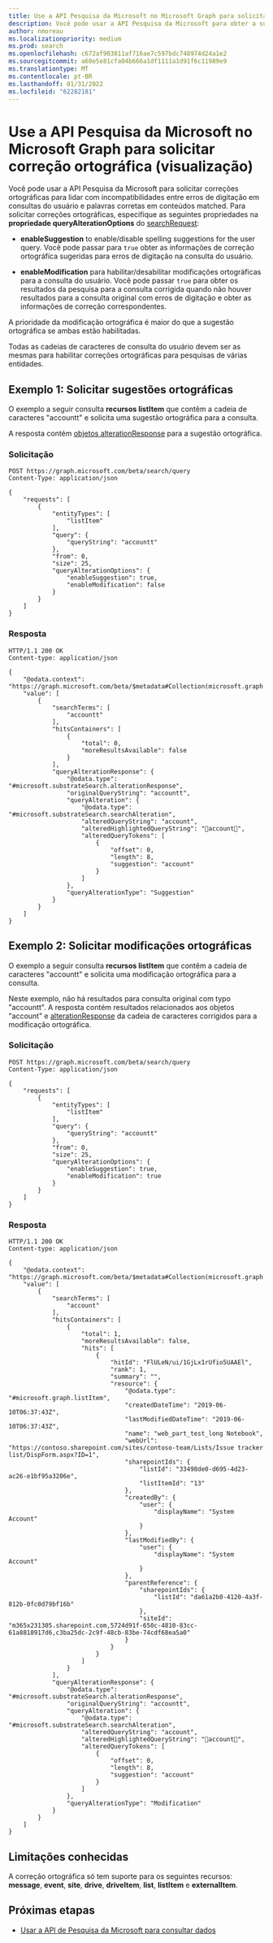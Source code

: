 ```yaml
---
title: Use a API Pesquisa da Microsoft no Microsoft Graph para solicitar correções ortográficas
description: Você pode usar a API Pesquisa da Microsoft para obter a sugestão ortográfica ou a modificação ortográfica para a consulta de pesquisa.
author: nmoreau
ms.localizationpriority: medium
ms.prod: search
ms.openlocfilehash: c672af903811af716ae7c597bdc748974d24a1e2
ms.sourcegitcommit: a60e5e81cfa04b666a1df1111a1d91f6c11989e9
ms.translationtype: MT
ms.contentlocale: pt-BR
ms.lasthandoff: 01/31/2022
ms.locfileid: "62282181"
---
```

# <a name="use-the-microsoft-search-api-in-microsoft-graph-to-request-spelling-correction-preview"></a>Use a API Pesquisa da Microsoft no Microsoft Graph para solicitar correção ortográfica (visualização)

Você pode usar a API Pesquisa da Microsoft para solicitar correções ortográficas para lidar com incompatibilidades entre erros de digitação em consultas do usuário e palavras corretas em conteúdos matched. Para solicitar correções ortográficas, especifique as seguintes propriedades na **propriedade queryAlterationOptions** do [searchRequest](/graph/api/resources/searchrequest?view=graph-rest-beta&preserve-view=true):

- **enableSuggestion** to enable/disable spelling suggestions for the user query. Você pode passar para `true` obter as informações de correção ortográfica sugeridas para erros de digitação na consulta do usuário.

- **enableModification** para habilitar/desabilitar modificações ortográficas para a consulta do usuário. Você pode passar `true` para obter os resultados da pesquisa para a consulta corrigida  quando não houver resultados para a consulta original com erros de digitação e obter as informações de correção correspondentes.

A prioridade da modificação ortográfica é maior do que a sugestão ortográfica se ambas estão habilitadas.

Todas as cadeias de caracteres de consulta do usuário devem ser as mesmas para habilitar correções ortográficas para pesquisas de várias entidades.

## <a name="example-1-request-spelling-suggestions"></a>Exemplo 1: Solicitar sugestões ortográficas

O exemplo a seguir consulta **recursos listItem** que contêm a cadeia de caracteres "accountt" e solicita uma sugestão ortográfica para a consulta.

A resposta contém [objetos alterationResponse](/graph/api/resources/alterationResponse?view=graph-rest-beta&preserve-view=true) para a sugestão ortográfica.

### <a name="request"></a>Solicitação

```HTTP
POST https://graph.microsoft.com/beta/search/query
Content-Type: application/json

{
    "requests": [
        {
            "entityTypes": [
                "listItem"
            ],
            "query": {
                "queryString": "accountt"
            },
            "from": 0,
            "size": 25,
            "queryAlterationOptions": {
                "enableSuggestion": true,
                "enableModification": false
            }
        }
    ]
}
```

### <a name="response"></a>Resposta

```HTTP
HTTP/1.1 200 OK
Content-type: application/json

{
    "@odata.context": "https://graph.microsoft.com/beta/$metadata#Collection(microsoft.graph.searchResponse)",
    "value": [
        {
            "searchTerms": [
                "accountt"
            ],
            "hitsContainers": [
                {
                    "total": 0,
                    "moreResultsAvailable": false
                }
            ],
            "queryAlterationResponse": {
                "@odata.type": "#microsoft.substrateSearch.alterationResponse",
                "originalQueryString": "accountt",
                "queryAlteration": {
                    "@odata.type": "#microsoft.substrateSearch.searchAlteration",
                    "alteredQueryString": "account",
                    "alteredHighlightedQueryString": "account",
                    "alteredQueryTokens": [
                        {
                            "offset": 0,
                            "length": 8,
                            "suggestion": "account"
                        }
                    ]
                },
                "queryAlterationType": "Suggestion"
            }
        }
    ]
}
```

## <a name="example-2-request-spelling-modifications"></a>Exemplo 2: Solicitar modificações ortográficas

O exemplo a seguir consulta **recursos listItem** que contêm a cadeia de caracteres "accountt" e solicita uma modificação ortográfica para a consulta.

Neste exemplo, não há resultados para consulta original com typo "accountt". A resposta contém resultados relacionados aos objetos "account" e [alterationResponse](/graph/api/resources/alterationResponse?view=graph-rest-beta&preserve-view=true) da cadeia de caracteres corrigidos para a modificação ortográfica.

### <a name="request"></a>Solicitação

```HTTP
POST https://graph.microsoft.com/beta/search/query
Content-Type: application/json

{
    "requests": [
        {
            "entityTypes": [
                "listItem"
            ],
            "query": {
                "queryString": "accountt"
            },
            "from": 0,
            "size": 25,
            "queryAlterationOptions": {
                "enableSuggestion": true,
                "enableModification": true
            }
        }
    ]
}
```

### <a name="response"></a>Resposta

```HTTP
HTTP/1.1 200 OK
Content-type: application/json

{
    "@odata.context": "https://graph.microsoft.com/beta/$metadata#Collection(microsoft.graph.searchResponse)",
    "value": [
        {
            "searchTerms": [
                "account"
            ],
            "hitsContainers": [
                {
                    "total": 1,
                    "moreResultsAvailable": false,
                    "hits": [
                        {
                            "hitId": "FlULeN/ui/1GjLx1rUfio5UAAEl",
                            "rank": 1,
                            "summary": "",
                            "resource": {
                                "@odata.type": "#microsoft.graph.listItem",
                                "createdDateTime": "2019-06-10T06:37:43Z",
                                "lastModifiedDateTime": "2019-06-10T06:37:43Z",
                                "name": "web_part_test_long Notebook",
                                "webUrl": "https://contoso.sharepoint.com/sites/contoso-team/Lists/Issue tracker list/DispForm.aspx?ID=1",
                                "sharepointIds": {
                                    "listId": "33498de0-d695-4d23-ac26-e1bf95a3206e",
                                    "listItemId": "13"
                                },
                                "createdBy": {
                                    "user": {
                                        "displayName": "System Account"
                                    }
                                },
                                "lastModifiedBy": {
                                    "user": {
                                        "displayName": "System Account"
                                    }
                                },
                                "parentReference": {
                                    "sharepointIds": {
                                        "listId": "da61a2b0-4120-4a3f-812b-0fc0d79bf16b"
                                    },
                                    "siteId": "m365x231305.sharepoint.com,5724d91f-650c-4810-83cc-61a8818917d6,c3ba25dc-2c9f-48cb-83be-74cdf68ea5a0"
                                }
                            }
                        }
                    ]
                }
            ],
            "queryAlterationResponse": {
                "@odata.type": "#microsoft.substrateSearch.alterationResponse",
                "originalQueryString": "accountt",
                "queryAlteration": {
                    "@odata.type": "#microsoft.substrateSearch.searchAlteration",
                    "alteredQueryString": "account",
                    "alteredHighlightedQueryString": "account",
                    "alteredQueryTokens": [
                        {
                            "offset": 0,
                            "length": 8,
                            "suggestion": "account"
                        }
                    ]
                },
                "queryAlterationType": "Modification"
            }
        }
    ]
}
```

## <a name="known-limitations"></a>Limitações conhecidas

A correção ortográfica só tem suporte para os seguintes recursos: **message**, **event**, **site**, **drive**, **driveItem**, **list**, **listItem** e **externalItem**.

## <a name="next-steps"></a>Próximas etapas

- [Usar a API de Pesquisa da Microsoft para consultar dados](/graph/api/resources/search-api-overview?view=graph-rest-beta&preserve-view=true)
